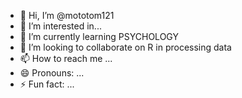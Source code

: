 - 👋 Hi, I’m @mototom121
- 👀 I’m interested in...
- 🌱 I’m currently learning PSYCHOLOGY
- 💞️ I’m looking to collaborate on R in processing data
- 📫 How to reach me ...
- 😄 Pronouns: ...
- ⚡ Fun fact: ...

<!---
mototom121/mototom121 is a ✨ special ✨ repository because its `README.md` (this file) appears on your GitHub profile.
You can click the Preview link to take a look at your changes.
--->
